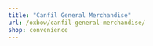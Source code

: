 ```yaml
---
title: "Canfil General Merchandise"
url: /oxbow/canfil-general-merchandise/
shop: convenience
---
```


